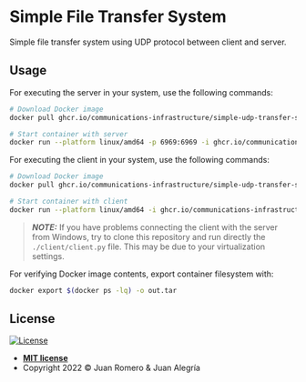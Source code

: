 # Simple File Transfer System

Simple file transfer system using UDP protocol between client and server.

## Usage

For executing the server in your system, use the following commands:

```sh
# Download Docker image
docker pull ghcr.io/communications-infrastructure/simple-udp-transfer-system-server@todo_fix

# Start container with server
docker run --platform linux/amd64 -p 6969:6969 -i ghcr.io/communications-infrastructure/simple-udp-transfer-system-server@todo_fix
```

For executing the client in your system, use the following commands:

```sh
# Download Docker image
docker pull ghcr.io/communications-infrastructure/simple-udp-transfer-system-client:main

# Start container with client
docker run --platform linux/amd64 -i ghcr.io/communications-infrastructure/simple-udp-transfer-system-client:main
```

> **_NOTE:_** If you have problems connecting the client with the server from Windows, try to clone this repository and run directly the `./client/client.py` file. This may be due to your virtualization settings.

For verifying Docker image contents, export container filesystem with:

```sh
docker export $(docker ps -lq) -o out.tar
```

## License

[![License](http://img.shields.io/:license-mit-blue.svg?style=flat-square)](http://badges.mit-license.org)

- **[MIT license](LICENSE)**
- Copyright 2022 © Juan Romero & Juan Alegría

